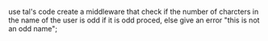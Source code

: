 use tal's code
create a middleware that check if the number of charcters in the name of the user is odd
if it is odd proced, else give an error "this is not an odd name";